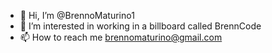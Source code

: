 - 👋 Hi, I’m @BrennoMaturino1
- 👀 I’m interested in working in a billboard called BrennCode
- 📫 How to reach me brennomaturino@gmail.com

<!---
BrennoMaturino1/BrennoMaturino1 is a ✨ special ✨ repository because its `README.md` (this file) appears on your GitHub profile.
You can click the Preview link to take a look at your changes.
--->

